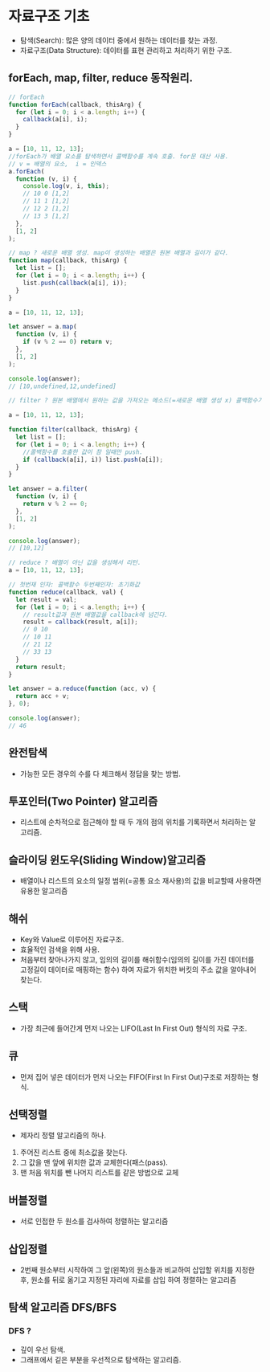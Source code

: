 # 자료구조 기초

- 탐색(Search): 많은 양의 데이터 중에서 원하는 데이터를 찾는 과정.
- 자료구조(Data Structure): 데이터를 표현 관리하고 처리하기 위한 구조.

## forEach, map, filter, reduce 동작원리.

```javascript
// forEach
function forEach(callback, thisArg) {
  for (let i = 0; i < a.length; i++) {
    callback(a[i], i);
  }
}

a = [10, 11, 12, 13];
//forEach가 배열 요소를 탐색하면서 콜백함수를 계속 호출. for문 대산 사용.
// v = 배열의 요소,  i = 인덱스
a.forEach(
  function (v, i) {
    console.log(v, i, this);
    // 10 0 [1,2]
    // 11 1 [1,2]
    // 12 2 [1,2]
    // 13 3 [1,2]
  },
  [1, 2]
);

// map ? 새로운 배열 생성. map이 생성하는 배열은 원본 배열과 길이가 같다.
function map(callback, thisArg) {
  let list = [];
  for (let i = 0; i < a.length; i++) {
    list.push(callback(a[i], i));
  }
}

a = [10, 11, 12, 13];

let answer = a.map(
  function (v, i) {
    if (v % 2 == 0) return v;
  },
  [1, 2]
);

console.log(answer);
// [10,undefined,12,undefined]

// filter ? 원본 배열에서 원하는 값을 가져오는 메소드(=새로운 배열 생성 x) 콜백함수가 참을 리턴했을 때의 요소만 배열을    생성해서 리턴.

a = [10, 11, 12, 13];

function filter(callback, thisArg) {
  let list = [];
  for (let i = 0; i < a.length; i++) {
    //콜백함수를 호출한 값이 참 일때만 push.
    if (callback(a[i], i)) list.push(a[i]);
  }
}

let answer = a.filter(
  function (v, i) {
    return v % 2 == 0;
  },
  [1, 2]
);

console.log(answer);
// [10,12]

// reduce ? 배열이 아닌 값을 생성해서 리턴.
a = [10, 11, 12, 13];

// 첫번재 인자: 콜백함수 두번째인자: 초기화값
function reduce(callback, val) {
  let result = val;
  for (let i = 0; i < a.length; i++) {
    // result값과 원본 배열값을 callback에 넘긴다.
    result = callback(result, a[i]);
    // 0 10
    // 10 11
    // 21 12
    // 33 13
  }
  return result;
}

let answer = a.reduce(function (acc, v) {
  return acc + v;
}, 0);

console.log(answer);
// 46
```

## 완전탐색

- 가능한 모든 경우의 수를 다 체크해서 정답을 찾는 방법.

## 투포인터(Two Pointer) 알고리즘

- 리스트에 순차적으로 접근해야 할 때 두 개의 점의 위치를 기록하면서 처리하는 알고리즘.

## 슬라이딩 윈도우(Sliding Window)알고리즘

- 배열이나 리스트의 요소의 일정 범위(=공통 요소 재사용)의 값을 비교할때 사용하면 유용한 알고리즘

## 해쉬

- Key와 Value로 이루어진 자료구조.
- 효율적인 검색을 위해 사용.
- 처음부터 찾아나가지 않고, 임의의 길이를 해쉬함수(임의의 길이를 가진 데이터를 고정길이 데이터로 매핑하는 함수) 하여 자료가 위치한 버킷의 주소 값을 알아내어 찾는다.

## 스택

- 가장 최근에 들어간게 먼저 나오는 LIFO(Last In First Out) 형식의 자료 구조.

## 큐

- 먼저 집어 넣은 데이터가 먼저 나오는 FIFO(First In First Out)구조로 저장하는 형식.

## 선택정렬

- 제자리 정렬 알고리즘의 하나.

1.  주어진 리스트 중에 최소값을 찾는다.
2.  그 값을 맨 앞에 위치한 값과 교체한다(패스(pass).
3.  맨 처음 위치를 뺀 나머지 리스트를 같은 방법으로 교체

## 버블정렬

- 서로 인접한 두 원소를 검사하여 정렬하는 알고리즘

## 삽입정렬

- 2번째 원소부터 시작하여 그 앞(왼쪽)의 원소들과 비교하여 삽입할 위치를 지정한 후, 원소를 뒤로 옮기고 지정된 자리에 자료를 삽입 하여 정렬하는 알고리즘

## 탐색 알고리즘 DFS/BFS

### DFS ?

- 깊이 우선 탐색.
- 그래프에서 깉은 부분을 우선적으로 탐색하는 알고리즘.
